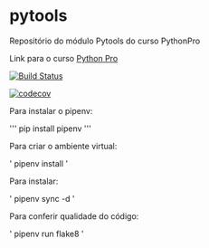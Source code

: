 # pytools
Repositório do módulo Pytools do curso PythonPro

Link para o curso [Python Pro](https://www.python.pro.br/)

[![Build Status](https://travis-ci.org/lumarodrigues/python-tools.svg?branch=master)](https://travis-ci.org/lumarodrigues/python-tools)


[![codecov](https://codecov.io/gh/lumarodrigues/pytools/branch/master/graph/badge.svg)](https://codecov.io/gh/lumarodrigues/pytools)


Para instalar o pipenv:

'''
pip install pipenv
'''

Para criar o ambiente virtual:

'
pipenv install
'

Para instalar:

'
pipenv sync -d
'

Para conferir qualidade do código:

'
pipenv run flake8
'
